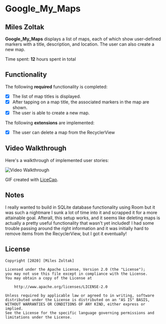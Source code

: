 # Google_My_Maps

## Miles Zoltak

**Google_My_Maps** displays a list of maps, each of which show user-defined markers with a title, description, and location. The user can also create a new map. 

Time spent: **12** hours spent in total

## Functionality 

The following **required** functionality is completed:

* [x] The list of map titles is displayed.
* [x] After tapping on a map title, the associated markers in the map are shown.
* [x] The user is able to create a new map.

The following **extensions** are implemented:

* [x] The user can delete a map from the RecyclerView

## Video Walkthrough

Here's a walkthrough of implemented user stories:

<img src='https://imgur.com/a/WpBjLde.gif' title='Video Walkthrough' width='' alt='Video Walkthrough' />

GIF created with [LiceCap](http://www.cockos.com/licecap/).

## Notes

I really wanted to build in SQLite database functionality using Room but it was such a nightmare I sunk a lot of time into it and
scrapped it for a more attainable goal.  Afterall, this setup works, and it seems like deleting maps is actually a pretty useful
functionality that wasn't yet included!  I had some trouble passing around the right information and it was initially hard to
remove items from the RecyclerView, but I got it eventually!
## License

    Copyright [2020] [Miles Zoltak]

    Licensed under the Apache License, Version 2.0 (the "License");
    you may not use this file except in compliance with the License.
    You may obtain a copy of the License at

        http://www.apache.org/licenses/LICENSE-2.0

    Unless required by applicable law or agreed to in writing, software
    distributed under the License is distributed on an "AS IS" BASIS,
    WITHOUT WARRANTIES OR CONDITIONS OF ANY KIND, either express or implied.
    See the License for the specific language governing permissions and
    limitations under the License.
